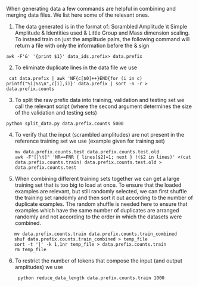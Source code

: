 When generating data a few commands are helpful in combining and merging data files.
We list here some of the relevant ones.

1) The data generated is in the format of:
  Scrambled Amplitude \t Simple Amplitude & Identities used & Little Group and Mass dimension scaling.
  To instead train on just the amplitude pairs, the following command will return a file with only the information before the & sign
  ```shell
  awk -F'&' '{print $1}' data_ids.prefix> data.prefix
  ```
2) To eliminate duplicate lines in the data file we use
```shell
 cat data.prefix | awk 'NF{c[$0]++}END{for (i in c) printf("%i|%s\n",c[i],i)}' data.prefix | sort -n -r > data.prefix.counts
```
3) To split the raw prefix data into training, validation and testing set we call the relevant script (where the second argument determines the size of the validation and testing sets)
```shell
python split_data.py data.prefix.counts 5000
```
4) To verify that the input (scrambled amplitudes) are not present in the reference training set we use (example given for training set)
   ```shell
   mv data.prefix.counts.test data.prefix.counts.test.old
   awk -F"[|\t]" 'NR==FNR { lines[$2]=1; next } !($2 in lines)' <(cat data.prefix.counts.train) data.prefix.counts.test.old > data.prefix.counts.test
   ```
5) When combining different training sets together we can get a large training set that is too big to load at once. To ensure that the loaded examples are relevant, but still randomly selected, we can first shuffle the training set randomly and then sort it out according to the number of duplicate examples. The random shuffle is needed here to ensure that examples which have the same number of duplicates are arranged randomly and not according to the order in which the datasets were combined.
```shell
   mv data.prefix.counts.train data.prefix.counts.train_combined
   shuf data.prefix.counts.train_combined > temp_file
   sort -t '|' -k 1,1nr temp_file > data.prefix.counts.train
   rm temp_file
   ```
6) To restrict the number of tokens that compose the input (and output amplitudes) we use
   ```shell
    python reduce_data_length data.prefix.counts.train 1000
   ```
